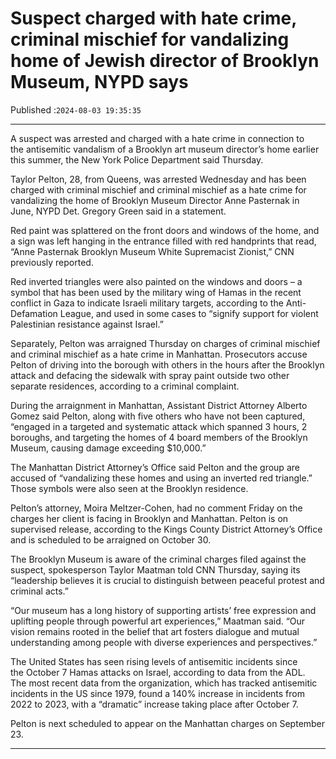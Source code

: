 # Suspect charged with hate crime, criminal mischief for vandalizing home of Jewish director of Brooklyn Museum, NYPD says

Published :`2024-08-03 19:35:35`

---

A suspect was arrested and charged with a hate crime in connection to the antisemitic vandalism of a Brooklyn art museum director’s home earlier this summer, the New York Police Department said Thursday.

Taylor Pelton, 28, from Queens, was arrested Wednesday and has been charged with criminal mischief and criminal mischief as a hate crime for vandalizing the home of Brooklyn Museum Director Anne Pasternak in June, NYPD Det. Gregory Green said in a statement.

Red paint was splattered on the front doors and windows of the home, and a sign was left hanging in the entrance filled with red handprints that read, “Anne Pasternak Brooklyn Museum White Supremacist Zionist,” CNN previously reported.

Red inverted triangles were also painted on the windows and doors – a symbol that has been used by the military wing of Hamas in the recent conflict in Gaza to indicate Israeli military targets, according to the Anti-Defamation League, and used in some cases to “signify support for violent Palestinian resistance against Israel.”

Separately, Pelton was arraigned Thursday on charges of criminal mischief and criminal mischief as a hate crime in Manhattan. Prosecutors accuse Pelton of driving into the borough with others in the hours after the Brooklyn attack and defacing the sidewalk with spray paint outside two other separate residences, according to a criminal complaint.

During the arraignment in Manhattan, Assistant District Attorney Alberto Gomez said Pelton, along with five others who have not been captured, “engaged in a targeted and systematic attack which spanned 3 hours, 2 boroughs, and targeting the homes of 4 board members of the Brooklyn Museum, causing damage exceeding $10,000.”

The Manhattan District Attorney’s Office said Pelton and the group are accused of “vandalizing these homes and using an inverted red triangle.” Those symbols were also seen at the Brooklyn residence.

Pelton’s attorney, Moira Meltzer-Cohen, had no comment Friday on the charges her client is facing in Brooklyn and Manhattan. Pelton is on supervised release, according to the Kings County District Attorney’s Office and is scheduled to be arraigned on October 30.

The Brooklyn Museum is aware of the criminal charges filed against the suspect, spokesperson Taylor Maatman told CNN Thursday, saying its “leadership believes it is crucial to distinguish between peaceful protest and criminal acts.”

“Our museum has a long history of supporting artists’ free expression and uplifting people through powerful art experiences,” Maatman said. “Our vision remains rooted in the belief that art fosters dialogue and mutual understanding among people with diverse experiences and perspectives.”

The United States has seen rising levels of antisemitic incidents since the October 7 Hamas attacks on Israel, according to data from the ADL. The most recent data from the organization, which has tracked antisemitic incidents in the US since 1979, found a 140% increase in incidents from 2022 to 2023, with a “dramatic” increase taking place after October 7.

Pelton is next scheduled to appear on the Manhattan charges on September 23.

---

